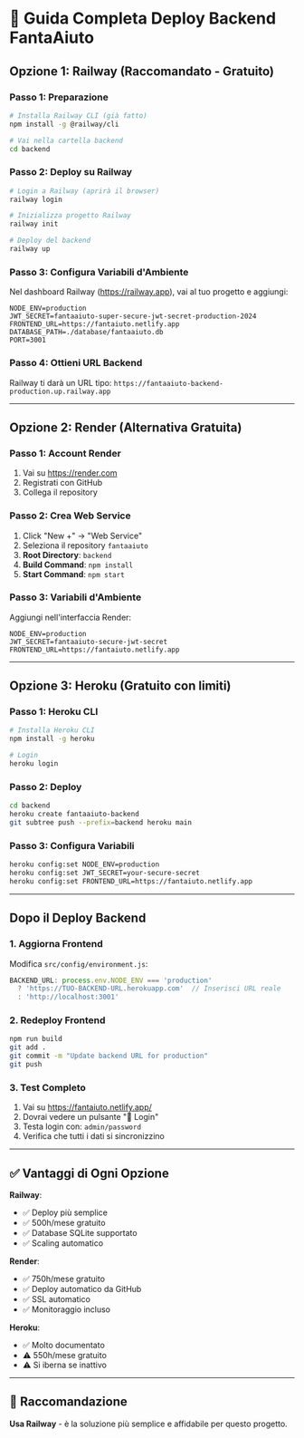 # 🚀 Guida Completa Deploy Backend FantaAiuto

## Opzione 1: Railway (Raccomandato - Gratuito)

### Passo 1: Preparazione
```bash
# Installa Railway CLI (già fatto)
npm install -g @railway/cli

# Vai nella cartella backend
cd backend
```

### Passo 2: Deploy su Railway
```bash
# Login a Railway (aprirà il browser)
railway login

# Inizializza progetto Railway
railway init

# Deploy del backend
railway up
```

### Passo 3: Configura Variabili d'Ambiente
Nel dashboard Railway (https://railway.app), vai al tuo progetto e aggiungi:
```
NODE_ENV=production
JWT_SECRET=fantaaiuto-super-secure-jwt-secret-production-2024
FRONTEND_URL=https://fantaiuto.netlify.app
DATABASE_PATH=./database/fantaaiuto.db
PORT=3001
```

### Passo 4: Ottieni URL Backend
Railway ti darà un URL tipo: `https://fantaaiuto-backend-production.up.railway.app`

---

## Opzione 2: Render (Alternativa Gratuita)

### Passo 1: Account Render
1. Vai su https://render.com
2. Registrati con GitHub
3. Collega il repository

### Passo 2: Crea Web Service
1. Click "New +" → "Web Service"
2. Seleziona il repository `fantaaiuto`
3. **Root Directory**: `backend`
4. **Build Command**: `npm install`
5. **Start Command**: `npm start`

### Passo 3: Variabili d'Ambiente
Aggiungi nell'interfaccia Render:
```
NODE_ENV=production
JWT_SECRET=fantaaiuto-secure-jwt-secret
FRONTEND_URL=https://fantaiuto.netlify.app
```

---

## Opzione 3: Heroku (Gratuito con limiti)

### Passo 1: Heroku CLI
```bash
# Installa Heroku CLI
npm install -g heroku

# Login
heroku login
```

### Passo 2: Deploy
```bash
cd backend
heroku create fantaaiuto-backend
git subtree push --prefix=backend heroku main
```

### Passo 3: Configura Variabili
```bash
heroku config:set NODE_ENV=production
heroku config:set JWT_SECRET=your-secure-secret
heroku config:set FRONTEND_URL=https://fantaiuto.netlify.app
```

---

## Dopo il Deploy Backend

### 1. Aggiorna Frontend
Modifica `src/config/environment.js`:
```javascript
BACKEND_URL: process.env.NODE_ENV === 'production' 
  ? 'https://TUO-BACKEND-URL.herokuapp.com'  // Inserisci URL reale
  : 'http://localhost:3001'
```

### 2. Redeploy Frontend
```bash
npm run build
git add .
git commit -m "Update backend URL for production"
git push
```

### 3. Test Completo
1. Vai su https://fantaiuto.netlify.app/
2. Dovrai vedere un pulsante "🔐 Login"
3. Testa login con: `admin/password`
4. Verifica che tutti i dati si sincronizzino

---

## ✅ Vantaggi di Ogni Opzione

**Railway**: 
- ✅ Deploy più semplice
- ✅ 500h/mese gratuito
- ✅ Database SQLite supportato
- ✅ Scaling automatico

**Render**: 
- ✅ 750h/mese gratuito
- ✅ Deploy automatico da GitHub
- ✅ SSL automatico
- ✅ Monitoraggio incluso

**Heroku**: 
- ✅ Molto documentato
- ⚠️ 550h/mese gratuito
- ⚠️ Si iberna se inattivo

---

## 🎯 Raccomandazione

**Usa Railway** - è la soluzione più semplice e affidabile per questo progetto.